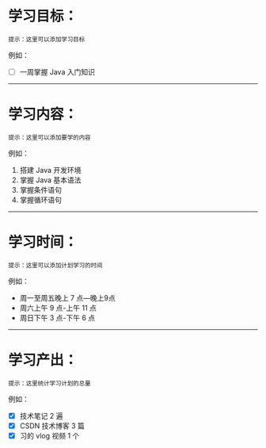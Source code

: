 # 学习目标：

`提示：这里可以添加学习目标`

例如：

 - [ ] 一周掌握 Java 入门知识

---

# 学习内容：

`提示：这里可以添加要学的内容`

例如：
1. 搭建 Java 开发环境
2. 掌握 Java 基本语法
3. 掌握条件语句
4. 掌握循环语句

---

# 学习时间：

`提示：这里可以添加计划学习的时间`

例如：

 - 周一至周五晚上 7 点—晚上9点
 - 周六上午 9 点-上午 11 点
 - 周日下午 3 点-下午 6 点

---

# 学习产出：

`提示：这里统计学习计划的总量`

例如：

 - [x] 技术笔记 2 遍
 - [x] CSDN 技术博客 3 篇
 - [x] 习的 vlog 视频 1 个
